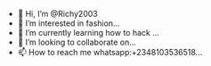- 👋 Hi, I’m @Richy2003
- 👀 I’m interested in fashion...
- 🌱 I’m currently learning how to hack ...
- 💞️ I’m looking to collaborate on...
- 📫 How to reach me whatsapp:+2348103536518...

<!---
Richy2003/Richy2003 is a ✨ special ✨ repository because its `README.md` (this file) appears on your GitHub profile.
You can click the Preview link to take a look at your changes.
--->
